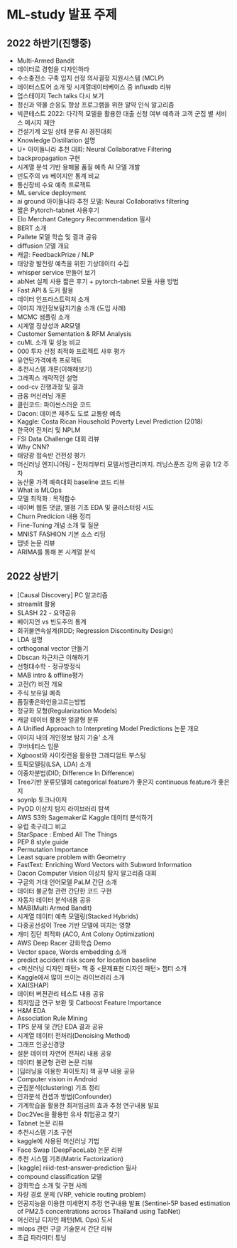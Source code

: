 # ML-study 발표 주제


## 2022 하반기(진행중)
- Multi-Armed Bandit
- 데이터로 경험을 디자인하라
- 수소충전소 구축 입지 선정 의사결정 지원시스템 (MCLP)
- 데이터스토어 소개 및 시계열데이터베이스 중 influxdb 리뷰
- 업스테이지 Tech talks 다시 보기
- 정신과 약물 순응도 향상 프로그램을 위한 알약 인식 알고리즘
- 빅콘테스트 2022: 다각적 모델을 활용한 대출 신청 여부 예측과 고객 군집 별 서비스 메시지 제안
- 건설기계 오일 상태 분류 AI 경진대회
- Knowledge Distillation 설명
- U+ 아이들나라 추천 대회: Neural Collaborative Filtering
- backpropagation 구현
- 시계열 분석 기반 용해물 품질 예측 AI 모델 개발
- 빈도주의 vs 베이지안 통계 비교
- 통신장비 수요 예측 프로젝트
- ML service deployment
- ai ground 아이들나라 추천 모델: Neural Collaborativs filtering
- 짧은 Pytorch-tabnet 사용후기
- Elo Merchant Category Recommendation 필사
- BERT 소개
- Pallete 모델 학습 및 결과 공유
- diffusion 모델 개요
- 캐글: FeedbackPrize / NLP
- 태양광 발전량 예측을 위한 기상데이터 수집
- whisper service 만들어 보기
- abNet 실제 사용 짧은 후기 + pytorch-tabnet 모듈 사용 방법
- Fast API & 도커 활용
- 데이터 인프라스트럭처 소개
- 이미지 개인정보탐지기술 소개 (도입 사례)
- MCMC 샘플링 소개
- 시계열 정상성과 AR모델
- Customer Sementation & RFM Analysis 
- cuML 소개 및 성능 비교
- 000 투자 산정 최적화 프로젝트 사후 평가
- 유연탄가격예측 프로젝트
- 추천시스템 개론(이해해보기)
- 그래픽스 개략적인 설명
- ood-cv 진행과정 및 결과
- 금융 머신러닝 개론
- 클린코드: 파이썬스러운 코드
- Dacon: 데이콘 제주도 도로 교통량 예측
- Kaggle: Costa Rican Household Poverty Level Prediction (2018)
- 한국어 전처리 및 NPLM
- FSI Data Challenge 대회 리뷰
- Why CNN?
- 태양광 접속반 건전성 평가
- 머신러닝 엔지니어링 - 전처리부터 모델서빙관리까지. 러닝스푼즈 강의 공유 1/2 주차
- 농산물 가격 예측대회 baseline 코드 리뷰
- What is MLOps
- 모델 최적화 : 목적함수
- 네이버 웹툰 댓글, 별점 기초 EDA 및 클러스터링 시도
- Churn Predicion 내용 정리
- Fine-Tuning 개념 소개 및 질문
- MNIST FASHION 기본 소스 리딩
- 탭넷 논문 리뷰
- ARIMA를 통해 본 시계열 분석

## 2022 상반기
- [Causal Discovery] PC 알고리즘
- streamlit 활용
- SLASH 22 - 요약공유
- 베이지언 vs 빈도주의 통계
- 회귀불연속설계(RDD; Regression Discontinuity Design)
- LDA 설명
- orthogonal vector 만들기
- Dbscan 차근차근 이해하기
- 선형대수학 - 정규방정식
- MAB intro & offline평가
- 고전(?) 비전 개요
- 주식 보유일 예측
- 품질좋은와인을고르는방법
- 정규화 모형(Regularization Models)
- 캐글 데이터 활용한 얼굴형 분류
- A Unified Approach to Interpreting Model Predictions 논문 개요
- 이미지 내의 개인정보 탐지 기술' 소개
- 쿠버네티스 입문
- Xgboost와 사이킷런을 활용한 그레디엄트 부스팅
- 토픽모델링(LSA, LDA) 소개
- 이중차분법(DID; Difference In Difference)
- Tree기반 분류모델에 categorical feature가 좋은지 continuous feature가 좋은지
- soynlp 토크나이저
- PyOD 이상치 탐지 라이브러리 탐색
- AWS S3와 Sagemaker로 Kaggle 데이터 분석하기
- 유럽 축구리그 비교
- StarSpace : Embed All The Things
- PEP 8 style guide
- Permutation Importance
- Least square problem with Geometry
- FastText: Enriching Word Vectors with Subword Information
- Dacon Computer Vision 이상치 탐지 알고리즘 대회
- 구글의 거대 언어모델 PaLM 간단 소개
- 데이터 불균형 관련 간단한 코드 구현
- 자동차 데이터 분석내용 공유
- MAB(Multi Armed Bandit)
- 시계열 데이터 예측 모델링(Stacked Hybrids)
- 다중공선성이 Tree 기반 모델에 미치는 영향
- 개미 집단 최적화 (ACO, Ant Colony Optimization)
- AWS Deep Racer 강화학습 Demo
- Vector space, Words embedding 소개
- predict accident risk score for location baseline
- <머신러닝 디자인 패턴> 책 중 <문제표현 디자인 패턴> 챕터 소개
- Kaggle에서 많이 쓰이는 라이브러리 소개
- XAI(SHAP)
- 데이터 버젼관리 테스트 내용 공유
- 최저임금 연구 보완 및 Catboost Feature Importance
- H&M EDA
- Association Rule Mining
- TPS 문제 및 간단 EDA 결과 공유
- 시계열 데이터 전처리(Denoising Method)
- 그래프 인공신경망
- 설문 데이터 자연어 전처리 내용 공유
- 데이터 불균형 관련 논문 리뷰
- [딥러닝을 이용한 파이토치] 책 공부 내용 공유
- Computer vision in Android
- 군집분석(clustering) 기초 정리
- 인과분석 컨셉과 방법(Confounder)
- 기계학습을 활용한 최저임금의 효과 추정 연구내용 발표
- Doc2Vec을 활용한 유사 취업공고 찾기
- Tabnet 논문 리뷰
- 추천시스템 기초 구현
- kaggle에 사용된 머신러닝 기법
- Face Swap (DeepFaceLab) 논문 리뷰
- 추천 시스템 기초(Matrix Factorization)
- [kaggle] riiid-test-answer-prediction 필사
- compound classification 모델
- 강화학습 소개 및 구현 사례
- 차량 경로 문제 (VRP, vehicle routing problem)
- 인공지능을 이용한 미세먼지 추정 연구내용 발표 (Sentinel-5P based estimation of PM2.5 concentrations across Thailand using TabNet)
- 머신러닝 디자인 패턴(ML Ops) 도서
- mlops 관련 구글 기술문서 간단 리뷰
- 초급 파라미터 튜닝
